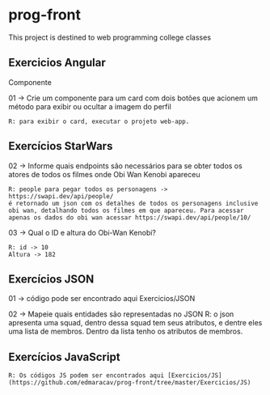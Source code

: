 # prog-front
This project is destined to web programming college classes


## Exercicios Angular
Componente

01 -> Crie um componente para um card com dois botões que acionem um método para exibir ou ocultar a imagem do perfil

    R: para exibir o card, executar o projeto web-app.


## Exercícios StarWars
02 -> Informe quais endpoints são necessários para se obter todos os atores de todos os filmes onde Obi Wan Kenobi apareceu 

    R: people para pegar todos os personagens ->  https://swapi.dev/api/people/
    é retornado um json com os detalhes de todos os personagens inclusive obi wan, detalhando todos os filmes em que apareceu. Para acessar apenas os dados do obi wan acessar https://swapi.dev/api/people/10/

03 -> Qual o ID e altura do Obi-Wan Kenobi?

    R: id -> 10
    Altura -> 182


## Exercícios JSON 

01 -> código pode ser encontrado aqui Exercicios/JSON

02 -> Mapeie quais entidades são representadas no JSON
    R: o json apresenta uma squad, dentro dessa squad tem seus atributos, e dentre eles uma lista de membros.
    Dentro da lista tenho os atributos de membros.


## Exercícios JavaScript

    R: Os códigos JS podem ser encontrados aqui [Exercicios/JS](https://github.com/edmaracav/prog-front/tree/master/Exercicios/JS)

